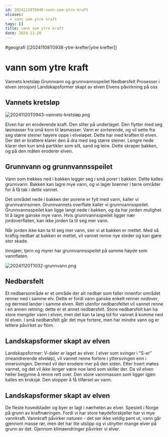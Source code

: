 ```yaml
---
id: 20241120T0940-vann-som-ytre-kraft
aliases:
  - vann som ytre kraft
tags: []
title: vann som ytre kraft
date: 2024-11-20
---
```


#geografi [[20241108T0938-ytre-krefter|ytre krefter]]

# vann som ytre kraft

Vannets kretsløp
Grunnvann og grunnvannsspeilet
Nedbørsfelt
Prosesser i elven (erosjon)
Landskapsformer skapt av elven
Elvens påvirkning på oss

## Vannets kretsløp

![20241120T0943-vannets-kretsløp.png](Assets/20241120T0943-vannets-kretsløp.png)

Elven har en eroderende kraft. Den sliter på underlaget. Den flytter med seg løsmasser fra små korn til løsmasser. Vann er sorterende, og vil sette fra seg større steiner høyere oppe i elveløpet. Dette har med kraften til elven. Der det er brattere klarer den å dra med seg større steiner. Lengre nede klarer den kun små partikler som silt, sand og leire. Dette skraper bakken, og på den måten eroderer elven.

## Grunnvann og grunnvannsspeilet

Vann som trekkes ned i bakken legger seg i små porer i bakken. Dette kalles grunnvann. Bakken kan lagre mye vann, og vi lager brønner i tørre områder for å få tak i dette vannet.

Det området nede i bakken der porene er fylt med vann, kaller vi grunnvannsonen. Grunnvannets overflate kaller vi grunnvannsspeilet. Grunnvannsspeilet kan ligge langt nede i bakken, og da har jorden mulighet til å lagre ganske mye vann. Hvis grunnvannsspeilet ligger nær jordoverflaten, kan ikke jorden ta til seg mer vann.

Når jorden ikke kan ta til seg mer vann, sier vi at bakken er mettet. Med så kraftig nedbør at bakken er mettet, vil vannet renne nye steder og kan gjøre stor skade.

Innsjøer, tjern og myrer har grunnvannsspeilet på samme høyde som vannflaten.

![20241120T1032-grunnvann.png](Assets/20241120T1032-grunnvann.png)

## Nedbørsfelt

Et nedbørsområde er et område der alt nedbør som faller innenfor området renner ned i samme elv. Dette er fordi vann ganske enkelt renner _nedover_, og dermed lander i samme elven. Rett utenfor nedbørsfeltet vil vannet renne i en annen retning; dette er et annet nedbørsfelt. Store nedbørsfelt kan ha store mengder vann i elven, men det kan ta lang tid for vannet å komme ned til elven. I små nedbørsfelt går det mye fortere, men har mindre vann og er lettere påvirket av flom.

## Landskapsformer skapt av elven

Landskapsformer:
V-daler er laget av elver.
I elver som svinger i "S-er" (meandrerende elveløp), vil vannet renne fortere i yttersvingen enn i innersvingen. Dermed vil den erodere mer på den siden. Etter hvert møtes vannet, og det vil ikke lenger være noe land som skiller der. Da vil elven heller begynne å renne rett over. Den store vannmassen som ligger igjen kalles en kroksjø. Den stopper å få tilførsel av vann.

## Landskapsformer skapt av elven

De fleste hovedstader og byer er lagt i nærheten av elver. Spesielt i Norge på grunn av kraftnæringen. Fordi vi har store høydeforskjeller har vi mye vannkraft. Vannkraft påvirker naturen - det ser ikke veldig pent ut, vann går gjennom masse rør, men det har lite utslipp og vi utnytter mange elver på grunn av det. Gjennom klimaendringer påvirker vi elver.
